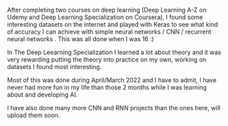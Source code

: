 After completing two courses on deep learning (Deep Learning A-Z on Udemy and Deep Learning Specialization on Coursera), I found some interesting datasets on the internet and played with Keras to see what kind of accuracy I can achieve with simple neural networks / CNN / recurrent neural networks . This was all done when I was 16 :)

In The Deep Leearning Specialization I learned a lot about theory and it was very rewarding putting the theory into practice on my own, working on datasets I found most interesting.
  
Most of this was done during April/March 2022 and I have to admit, I have never had more fun in my life than those 2 months while I was learning about and developing AI.

I have also done many more CNN and RNN projects than the ones here, will upload them soon.
